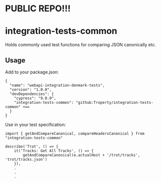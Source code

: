 # PUBLIC REPO!!!
# integration-tests-common

Holds commonly used test functions for comparing JSON canonically etc.

## Usage
Add to your package.json:
```
{
  "name": "webapi-integration-denmark-tests",
  "version": "1.0.0",
  "devDependencies": {
    "cypress": "9.0.0",
    "integration-tests-common": "github:Troperty/integration-tests-common" <==
  }
}
```

Use in your test specification:
```
import { getAndCompareCanonical, compareHeadersCanonical } from "integration-tests-common"

describe('Trot', () => {
    it('Tracks: Get All Tracks', () => {
        getAndCompareCanonical(e.actualHost + '/trot/tracks', 'trot/tracks.json')
    }),
    .
    .
    .
```

